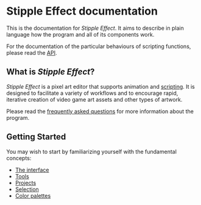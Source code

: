 <!-- TODO -->

# Stipple Effect documentation

This is the documentation for *Stipple Effect*. It aims to describe in plain language how the program and all of its components work.

For the documentation of the particular behaviours of scripting functions, please read the [API](../docs/).

## What is *Stipple Effect*?

*Stipple Effect* is a pixel art editor that supports animation and [scripting](./scripting.md). It is designed to facilitate a variety of workflows and to encourage rapid, iterative creation of video game art assets and other types of artwork.

Please read the [frequently asked questions](../faq) for more information about the program.

## Getting Started

You may wish to start by familiarizing yourself with the fundamental concepts:

* [The interface](./interface.md)
* [Tools](./tools.md)
* [Projects](./project.md)
* [Selection](./selection.md)
* [Color palettes](./palette.md)
